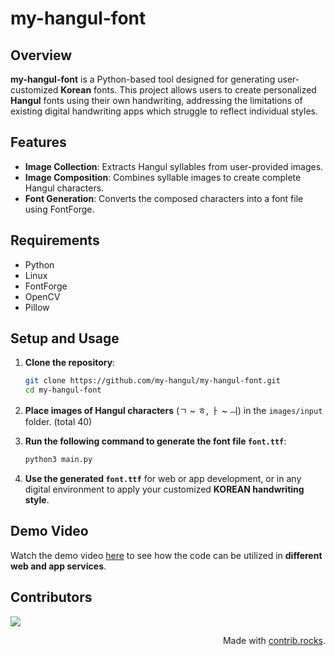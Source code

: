 # my-hangul-font

## Overview

**my-hangul-font** is a Python-based tool designed for generating user-customized **Korean** fonts. This project allows users to create personalized **Hangul** fonts using their own handwriting, addressing the limitations of existing digital handwriting apps which struggle to reflect individual styles.

## Features

- **Image Collection**: Extracts Hangul syllables from user-provided images.
- **Image Composition**: Combines syllable images to create complete Hangul characters.
- **Font Generation**: Converts the composed characters into a font file using FontForge.

## Requirements

- Python
- Linux
- FontForge
- OpenCV
- Pillow

## Setup and Usage

1. **Clone the repository**:
   ```bash
   git clone https://github.com/my-hangul/my-hangul-font.git
   cd my-hangul-font
   ```

2. **Place images of Hangul characters** (ㄱ ~ ㅎ, ㅏ ~ ㅢ) in the `images/input` folder. (total 40)

3. **Run the following command to generate the font file `font.ttf`**:
   ```bash
   python3 main.py
   ```

4. **Use the generated `font.ttf`** for web or app development, or in any digital environment to apply your customized **KOREAN handwriting style**.

## Demo Video

Watch the demo video [here](https://youtu.be/QwPoRHF2v-g) to see how the code can be utilized in **different web and app services**.

## Contributors

<a href="https://github.com/my-hangul/my-hangul-font/graphs/contributors">
  <img src="https://contrib.rocks/image?repo=my-hangul/my-hangul-font" />
</a>
<div align="right">

Made with [contrib.rocks](https://contrib.rocks).
</div>
